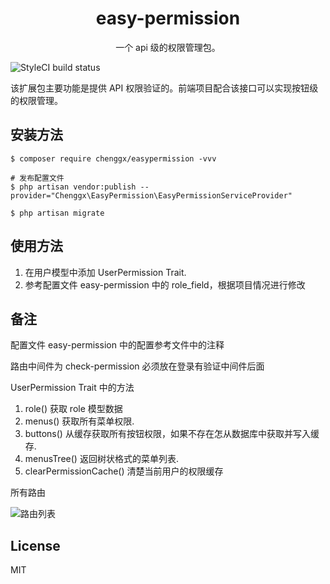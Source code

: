<h1 align="center"> easy-permission </h1>

<p align="center"> 一个 api 级的权限管理包。</p>

![StyleCI build status](https://github.styleci.io/repos/284004928/shield) 

该扩展包主要功能是提供 API 权限验证的。前端项目配合该接口可以实现按钮级的权限管理。

## 安装方法

```shell
$ composer require chenggx/easypermission -vvv

# 发布配置文件
$ php artisan vendor:publish --provider="Chenggx\EasyPermission\EasyPermissionServiceProvider"

$ php artisan migrate
```

## 使用方法

1. 在用户模型中添加 UserPermission Trait.
2. 参考配置文件 easy-permission 中的 role_field，根据项目情况进行修改


## 备注

配置文件 easy-permission 中的配置参考文件中的注释

路由中间件为 check-permission 必须放在登录有验证中间件后面

UserPermission Trait 中的方法

1. role()                   获取 role 模型数据
2. menus()                  获取所有菜单权限.
3. buttons()                从缓存获取所有按钮权限，如果不存在怎从数据库中获取并写入缓存.
4. menusTree()              返回树状格式的菜单列表.
5. clearPermissionCache()    清楚当前用户的权限缓存

所有路由

![路由列表](http://static.xiangdangnian.net.cn/WX20200815-105729.png)

## License

MIT